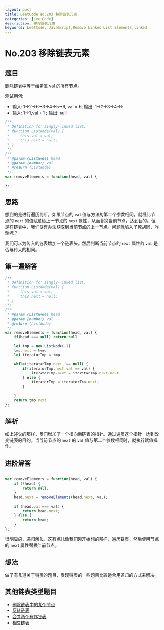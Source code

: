 ```yaml
---
layout: post
title: LeetCode No.203 移除链表元素
categories: [LeetCode]
description: 移除链表元素
keywords: LeetCode, JavaScript,Remove Linked List Elements,linked
---
```


# No.203 移除链表元素

## 题目  

删除链表中等于给定值 val 的所有节点。  

测试用例:  
  - 输入: 1->2->6->3->4->5->6, val = 6 ;输出: 1->2->3->4->5 
  - 输入: 1->1,val = 1 ; 输出: null


``` javascript
/**
 * Definition for singly-linked list.
 * function ListNode(val) {
 *     this.val = val;
 *     this.next = null;
 * }
 */
/**
 * @param {ListNode} head
 * @param {number} val
 * @return {ListNode}
 */
var removeElements = function(head, val) {

};

```

## 思路

想到的是进行遍历判断，如果节点的 `val` 值与方法的第二个参数相同，就将此节点的 `next` 的值赋值给上一节点的 `next` 属性，从而替换当前节点，达到目的。但是在链表中，我们没有办法获取到当前节点的上一节点。问题就陷入了死胡同，咋整呢？  

我们可以为传入的链表增加一个链表头。然后判断当前节点的 `next` 属性的 `val` 是否与传入的相同。

## 第一遍解答

``` javascript
/**
 * Definition for singly-linked list.
 * function ListNode(val) {
 *     this.val = val;
 *     this.next = null;
 * }
 */
/**
 * @param {ListNode} head
 * @param {number} val
 * @return {ListNode}
 */
var removeElements = function(head, val) {
    if(head === null) return null

    let tmp = new ListNode(-1)
    tmp.next = head
    let iteratorTmp = tmp

    while(iteratorTmp.next !== null) {
        if(iteratorTmp.next.val == val) {
            iteratorTmp.next = iteratorTmp.next.next
        } else {
            iteratorTmp = iteratorTmp.next;
        }
        
    }
    return tmp.next
};

```

## 解析  

如上述说的那样，我们增加了一个指向新链表的指针。通过遍历这个指针，达到改变链表的目的。当当前节点的 `next` 的 `val` 值与第二个参数相同时，就执行赋值操作。

## 进阶解答  

``` javascript

var removeElements = function(head, val) {
    if (!head) {
        return null;
    }
    head.next = removeElements(head.next, val);
    
    if (head.val === val) {
        return head.next;
    } else {
        return head;
    }
};

```

很明显的，递归解法。这有点儿像我们刚开始想的那样，遍历链表，然后使用节点的 `next` 属性替换当前节点。

## 想法  

做了有几道关于链表的题目，发现链表的一些题目比较适合用递归的方式来解决。

## 其他链表类型题目
  - [删除链表中的某个节点](http://slowboat.top/2019/11/21/delete-node-in-linked-list/)
  - [反转链表](http://slowboat.top/2019/12/01/reverse-linkedlist/)
  - [合并两个有序链表](http://slowboat.top/2019/12/02/Merge-Two-Sorted-Lists/)
  - [相交链表](http://slowboat.top/2019/12/03/Intersection-Two-Linked-Lists/)